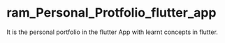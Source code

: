 # ram_Personal_Protfolio_flutter_app
It is the personal portfolio in the flutter App with learnt concepts in flutter.
